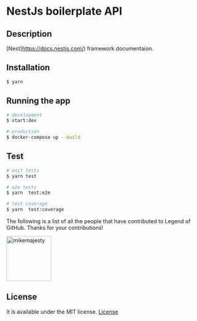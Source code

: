 # NestJs boilerplate API

## Description

[Nest]https://docs.nestjs.com/) framework documentaion.

## Installation

```bash
$ yarn
```

## Running the app

```bash
# development
$ start:dev
```

```bash
# production
$ docker-compose up --build
```

## Test

```bash
# unit tests
$ yarn test

# e2e tests
$ yarn  test:e2e

# test coverage
$ yarn  test:coverage
```

The following is a list of all the people that have contributed to Legend of GitHub. Thanks for your contributions!

[<img alt="mikemajesty" src="https://avatars1.githubusercontent.com/u/11630212?s=460&v=4&s=117" width="117">](https://github.com/mikemajesty)
## License

It is available under the MIT license.
[License](https://opensource.org/licenses/mit-license.php)


